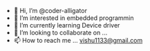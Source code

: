 - 👋 Hi, I’m @coder-alligator
- 👀 I’m interested in embedded programmin
- 🌱 I’m currently learning Device driver
- 💞️ I’m looking to collaborate on ...
- 📫 How to reach me ...
vishu1133@gmail.com

<!---
coder-alligator/coder-alligator is a ✨ special ✨ repository because its `README.md` (this file) appears on your GitHub profile.
You can click the Preview link to take a look at your changes.
--->
